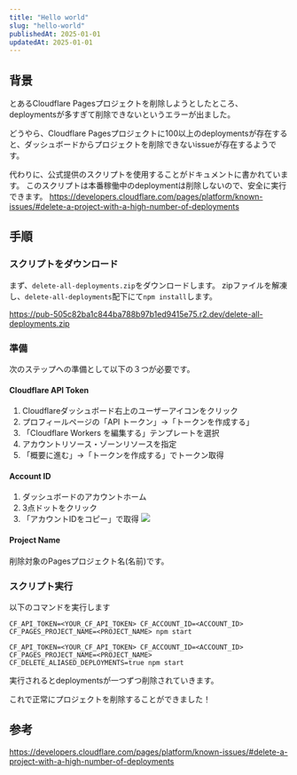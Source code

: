 ```yaml
---
title: "Hello world"
slug: "hello-world"
publishedAt: 2025-01-01
updatedAt: 2025-01-01
---
```


## 背景
とあるCloudflare Pagesプロジェクトを削除しようとしたところ、deploymentsが多すぎて削除できないというエラーが出ました。

どうやら、Cloudflare Pagesプロジェクトに100以上のdeploymentsが存在すると、ダッシュボードからプロジェクトを削除できないissueが存在するようです。

代わりに、公式提供のスクリプトを使用することがドキュメントに書かれています。
このスクリプトは本番稼働中のdeploymentは削除しないので、安全に実行できます。
https://developers.cloudflare.com/pages/platform/known-issues/#delete-a-project-with-a-high-number-of-deployments

## 手順
### スクリプトをダウンロード
まず、`delete-all-deployments.zip`をダウンロードします。
zipファイルを解凍し、`delete-all-deployments`配下にて`npm install`します。

https://pub-505c82ba1c844ba788b97b1ed9415e75.r2.dev/delete-all-deployments.zip

### 準備
次のステップへの準備として以下の３つが必要です。
#### Cloudflare API Token
1. Cloudflareダッシュボード右上のユーザーアイコンをクリック
2. プロフィールページの「API トークン」→「トークンを作成する」
3. 「Cloudflare Workers を編集する」テンプレートを選択
4. アカウントリソース・ゾーンリソースを指定
5. 「概要に進む」→「トークンを作成する」でトークン取得

#### Account ID
1. ダッシュボードのアカウントホーム
2. 3点ドットをクリック
3. 「アカウントIDをコピー」で取得
![](https://storage.googleapis.com/zenn-user-upload/7d3fc08ef0bf-20250915.png)

#### Project Name

削除対象のPagesプロジェクト名(名前)です。

### スクリプト実行
以下のコマンドを実行します
```sh:通常のpreview deploymentのみ削除
CF_API_TOKEN=<YOUR_CF_API_TOKEN> CF_ACCOUNT_ID=<ACCOUNT_ID> CF_PAGES_PROJECT_NAME=<PROJECT_NAME> npm start
```

```sh:エイリアスdeploymentも含めて削除
CF_API_TOKEN=<YOUR_CF_API_TOKEN> CF_ACCOUNT_ID=<ACCOUNT_ID> CF_PAGES_PROJECT_NAME=<PROJECT_NAME> CF_DELETE_ALIASED_DEPLOYMENTS=true npm start
```

実行されるとdeploymentsが一つずつ削除されていきます。

これで正常にプロジェクトを削除することができました！


## 参考
https://developers.cloudflare.com/pages/platform/known-issues/#delete-a-project-with-a-high-number-of-deployments
